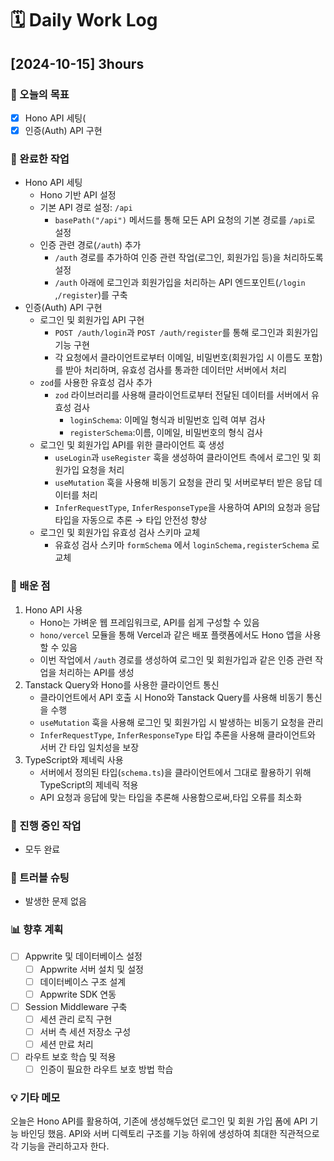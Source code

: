 # **🗓️** Daily Work Log

## [2024-10-15] 3hours

### 🎯 오늘의 목표

- [x] Hono API 세팅(
- [x] 인증(Auth) API 구현

### 📝 완료한 작업

- Hono API 세팅
  - Hono 기반 API 설정
  - 기본 API 경로 설정: `/api`
    - `basePath("/api")` 메서드를 통해 모든 API 요청의 기본 경로를 `/api`로 설정
  - 인증 관련 경로(`/auth`) 추가
    - `/auth` 경로를 추가하여 인증 관련 작업(로그인, 회원가입 등)을 처리하도록 설정
    - `/auth` 아래에 로그인과 회원가입을 처리하는 API 엔드포인트(`/login` ,`/register`)를 구축
- 인증(Auth) API 구현
  - 로그인 및 회원가입 API 구현
    - `POST /auth/login`과 `POST /auth/register`를 통해 로그인과 회원가입 기능 구현
    - 각 요청에서 클라이언트로부터 이메일, 비밀번호(회원가입 시 이름도 포함)를 받아 처리하며, 유효성 검사를 통과한 데이터만 서버에서 처리
  - `zod`를 사용한 유효성 검사 추가
    - `zod` 라이브러리를 사용해 클라이언트로부터 전달된 데이터를 서버에서 유효성 검사
      - `loginSchema`: 이메일 형식과 비밀번호 입력 여부 검사
      - `registerSchema`:이름, 이메일, 비밀번호의 형식 검사
  - 로그인 및 회원가입 API를 위한 클라이언트 훅 생성
    - `useLogin`과 `useRegister` 훅을 생성하여 클라이언트 측에서 로그인 및 회원가입 요청을 처리
    - `useMutation` 훅을 사용해 비동기 요청을 관리 및 서버로부터 받은 응답 데이터를 처리
    - `InferRequestType`, `InferResponseType`을 사용하여 API의 요청과 응답 타입을 자동으로 추론 → 타입 안전성 향상
  - 로그인 및 회원가입 유효성 검사 스키마 교체
    - 유효성 검사 스키마 `formSchema` 에서 `loginSchema,registerSchema` 로 교체

### 🧠 배운 점

1. Hono API 사용
   - Hono는 가벼운 웹 프레임워크로, API를 쉽게 구성할 수 있음
   - `hono/vercel` 모듈을 통해 Vercel과 같은 배포 플랫폼에서도 Hono 앱을 사용할 수 있음
   - 이번 작업에서 `/auth` 경로를 생성하여 로그인 및 회원가입과 같은 인증 관련 작업을 처리하는 API를 생성
2. Tanstack Query와 Hono를 사용한 클라이언트 통신
   - 클라이언트에서 API 호출 시 Hono와 Tanstack Query를 사용해 비동기 통신을 수행
   - `useMutation` 훅을 사용해 로그인 및 회원가입 시 발생하는 비동기 요청을 관리
   - `InferRequestType`, `InferResponseType` 타입 추론을 사용해 클라이언트와 서버 간 타입 일치성을 보장
3. TypeScript와 제네릭 사용
   - 서버에서 정의된 타입(`schema.ts`)을 클라이언트에서 그대로 활용하기 위해 TypeScript의 제네릭 적용
   - API 요청과 응답에 맞는 타입을 추론해 사용함으로써,타입 오류를 최소화

### 🚧 진행 중인 작업

- 모두 완료

### 🛑 트러블 슈팅

- 발생한 문제 없음

### 📊 향후 계획

- [ ] Appwrite 및 데이터베이스 설정
  - [ ] Appwrite 서버 설치 및 설정
  - [ ] 데이터베이스 구조 설계
  - [ ] Appwrite SDK 연동
- [ ] Session Middleware 구축
  - [ ] 세션 관리 로직 구현
  - [ ] 서버 측 세션 저장소 구성
  - [ ] 세션 만료 처리
- [ ] 라우트 보호 학습 및 적용
  - [ ] 인증이 필요한 라우트 보호 방법 학습

### 💡 기타 메모

오늘은 Hono API를 활용하여, 기존에 생성해두었던 로그인 및 회원 가입 폼에 API 기능 바인딩 했음. API와 서버 디렉토리 구조를 기능 하위에 생성하여 최대한 직관적으로 각 기능을 관리하고자 한다.
